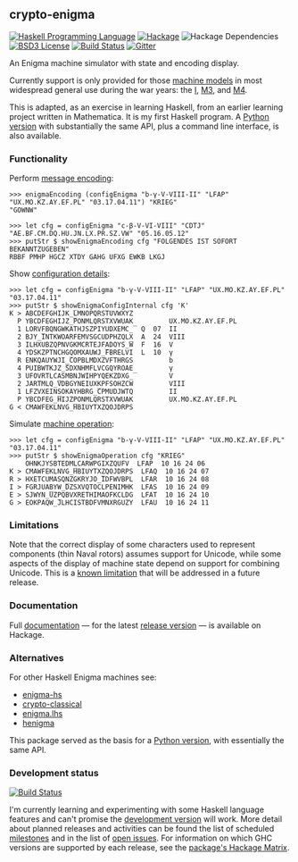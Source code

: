 ## crypto-enigma

[![Haskell Programming Language](https://img.shields.io/badge/language-Haskell-blue.svg)](https://www.haskell.org)
[![Hackage](https://img.shields.io/hackage/v/crypto-enigma.svg)](https://hackage.haskell.org/package/crypto-enigma)
![Hackage Dependencies](https://img.shields.io/hackage-deps/v/crypto-enigma.svg)
[![BSD3 License](http://img.shields.io/badge/license-BSD3-brightgreen.svg)](https://github.com/orome/crypto-enigma-hs/blob/hackage/LICENSE)
[![Build Status](https://travis-ci.org/orome/crypto-enigma-hs.svg?branch=hackage)](https://travis-ci.org/orome/crypto-enigma-hs/branches)
[![Gitter](https://img.shields.io/gitter/room/badges/shields.svg)](https://gitter.im/orome/crypto-enigma-hs)

An Enigma machine simulator with state and encoding display.

Currently support is only provided for those [machine models] in most widespread general use during the war years:
the [I], [M3], and [M4].

This is adapted, as an exercise in learning Haskell, from an earlier learning project written in Mathematica.
It is my first Haskell program. A [Python version] with substantially the same API, plus a command line interface, is
also available.

### Functionality

Perform [message encoding]:

    >>> enigmaEncoding (configEnigma "b-γ-V-VIII-II" "LFAP" "UX.MO.KZ.AY.EF.PL" "03.17.04.11") "KRIEG"
    "GOWNW"

    >>> let cfg = configEnigma "c-β-V-VI-VIII" "CDTJ" "AE.BF.CM.DQ.HU.JN.LX.PR.SZ.VW" "05.16.05.12"
    >>> putStr $ showEnigmaEncoding cfg "FOLGENDES IST SOFORT BEKANNTZUGEBEN"
    RBBF PMHP HGCZ XTDY GAHG UFXG EWKB LKGJ

Show [configuration details]:

    >>> let cfg = configEnigma "b-γ-V-VIII-II" "LFAP" "UX.MO.KZ.AY.EF.PL" "03.17.04.11"
    >>> putStr $ showEnigmaConfigInternal cfg 'K'
    K > ABCDEFGHIJK̲̅LMNOPQRSTUVWXYZ
      P YBCDFEGHIJZ̲̅PONMLQRSTXVWUAK         UX.MO.KZ.AY.EF.PL
      1 LORVFBQNGWKATHJSZPIYUDXEMC̲̅  Q  07  II
      2 BJY̲̅INTKWOARFEMVSGCUDPHZQLX  A  24  VIII
      3 ILHXUBZQPNVGKMCRTEJFADOYS̲̅W  F  16  V
      4 YDSKZPTNCHGQOMXAUWJ̲̅FBRELVI  L  10  γ
      R ENKQAUYWJI̲̅COPBLMDXZVFTHRGS         b
      4 PUIBWTKJZ̲̅SDXNHMFLVCGQYROAE         γ
      3 UFOVRTLCASMBNJWIHPYQEKZDXG̲̅         V
      2 JARTMLQ̲̅VDBGYNEIUXKPFSOHZCW         VIII
      1 LFZVXEINSOKAYHBRG̲̅CPMUDJWTQ         II
      P YBCDFEG̲̅HIJZPONMLQRSTXVWUAK         UX.MO.KZ.AY.EF.PL
    G < CMAWFEKLNVG̲̅HBIUYTXZQOJDRPS

Simulate [machine operation]:

    >>> let cfg = configEnigma "b-γ-V-VIII-II" "LFAP" "UX.MO.KZ.AY.EF.PL" "03.17.04.11"
    >>> putStr $ showEnigmaOperation cfg "KRIEG"
        OHNKJYSBTEDMLCARWPGIXZQUFV  LFAP  10 16 24 06
    K > CMAWFEKLNVG̲̅HBIUYTXZQOJDRPS  LFAQ  10 16 24 07
    R > HXETCUMASQNZGKRYJO̲̅IDFWVBPL  LFAR  10 16 24 08
    I > FGRJUABYW̲̅DZSXVQTOCLPENIMHK  LFAS  10 16 24 09
    E > SJWYN̲̅UZPQBVXRETHIMAOFKCLDG  LFAT  10 16 24 10
    G > EOKPAQW̲̅JLHCISTBDFVMNXRGUZY  LFAU  10 16 24 11

### Limitations

Note that the correct display of some characters used to represent components
(thin Naval rotors) assumes support for Unicode, while some aspects of the display of machine state
depend on support for combining Unicode. This is a [known limitation](https://github.com/orome/crypto-enigma-hs/issues/10)
that will be addressed in a future release.

### Documentation

Full [documentation] — for the latest [release version] — is available on Hackage.

### Alternatives

For other Haskell Enigma machines see:

* [enigma-hs](https://github.com/kc1212/enigma-hs)
* [crypto-classical](https://github.com/fosskers/crypto-classical)
* [enigma.lhs](https://gist.github.com/erantapaa/f071bc3f58d017f9280a)
* [henigma](https://github.com/erantapaa/henigma)

This package served as the basis for a [Python version], with essentially the same API.

### Development status

[![Build Status](https://travis-ci.org/orome/crypto-enigma-hs.svg?branch=develop)](https://travis-ci.org/orome/crypto-enigma-hs/branches)

I'm currently learning and experimenting with some Haskell language
features and can't promise the [development version] will work. More
detail about planned releases and activities can be found the list of
scheduled [milestones] and in the list of [open issues]. For information
on which GHC versions are supported by each release, see the [package's
Hackage Matrix](https://matrix.hackage.haskell.org/package/crypto-enigma).

[Python version]: https://pypi.python.org/pypi/crypto-enigma
[documentation]: https://hackage.haskell.org/package/crypto-enigma
[release version]: https://github.com/orome/crypto-enigma-hs/tree/hackage
[development version]: https://github.com/orome/crypto-enigma-hs/tree/develop
[milestones]: https://github.com/orome/crypto-enigma-hs/milestones
[open issues]: https://github.com/orome/crypto-enigma-hs/issues

[message encoding]: https://hackage.haskell.org/package/crypto-enigma/docs/Crypto-Enigma.html#v:enigmaEncoding
[configuration details]: https://hackage.haskell.org/package/crypto-enigma/docs/Crypto-Enigma-Display.html#v:showEnigmaConfigInternal
[machine operation]: https://hackage.haskell.org/package/crypto-enigma/docs/Crypto-Enigma-Display.html#v:showEnigmaOperation

[machine models]: http://www.cryptomuseum.com/crypto/enigma/tree.htm
[I]: http://www.cryptomuseum.com/crypto/enigma/i/index.htm
[M3]: http://www.cryptomuseum.com/crypto/enigma/m3/index.htm
[M4]: http://www.cryptomuseum.com/crypto/enigma/m4/index.htm